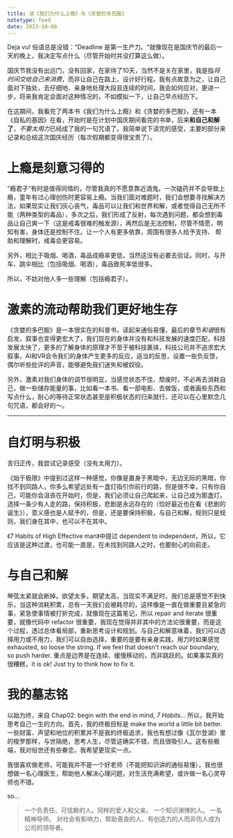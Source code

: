 ```yaml
---
title: 读《我们为什么上瘾》与《贪婪的多巴胺》
notetype: feed
date: 2023-10-08
---
```


Deja vu! 俗语总是没错：“Deadline 是第一生产力。“就像现在是国庆节的最后一天的晚上，我决定写点什么（尽管开始时并没打算这么做）。

国庆节我没有出远门，没有回家，在家待了10天，当然不是关在家里，我是指*将时间交给自己来消费*，而非让自己在路上，设计好行程。我有点故意为之，让自己面对下独处，去仔细地、亲身地处理大段且连续的时间，我会如何应对，更进一步，将来我肯定会面对这种情况的，不如模拟一下，让自己早点经历下。

在这期间，我看完了两本书《我们为什么上瘾》和《贪婪的多巴胺》，还有一本《自私的基因》在看，开始时是在计划中国庆期间看完的书单，后来**和自己和解了**，*不要太用力*已经成了我的一句咒语了。我简单说下读完的感受，主要的部分来记录和总结这次国庆经历（每次假期都变得很宝贵了）。

# 上瘾是刻意习得的

”瘾君子“有时是值得同情的，尽管我真的不愿意靠近酒鬼。一次磕药并不会导致上瘾，童年有过心理创伤时更容易上瘾。当我们面对难题时，我们会想要寻找解决方法，如果现实让我们灰心丧气，毒品可以让我们和世界和解，或者觉得自己无所不能（两种类型的毒品），多次之后，我们形成了反射，每次遇到问题，都会想到毒品让自己爽一下（这是戒毒很难的触发源），再然后是无法控制，尽管不情愿，明知有害，身体还是控制不住。让一个人有更多依靠，周围有很多人给予支持、 帮助和理解时，戒毒会更容易。

另外，相比于吸烟、喝酒，毒品成瘾率更低，当然这没有必要去验证。同时，与开车、跳伞相比（包括吸烟、喝酒），毒品致死率低很多。

所以，不妨对他人多一些理解（包括瘾君子）。

# 激素的流动帮助我们更好地生存

《贪婪的多巴胺》是一本很实在的科普书，读起来通俗易懂，最后的章节*和谐*很有启发，叙事也变得更宏大了，我们现在的身体并没有和科技发展的速度匹配，科技发展太快了，更多的了解身体的原理才不至于被科技裹挟，科技公司并不追求宏大叙事，AI和VR会令我们的身体产生更多的反应，适当的反思，设置一些负反馈，偶尔听些批评的声音，能够避免我们迷失和被奴役。

另外，激素对我们身体的调节很明显，当感觉状态不佳、颓废时，不必再去消耗自己，做一些储存能量的事，比如看一本书、看一部电影、去做饭，或者画些东西和写点什么，耐心的等待正常状态甚至是积极状态的归来就行，还可以在心里默念几句咒语，都会好的～。

---

# 自灯明与积极

言归正传，我尝试记录感受（没有太用力）。

《始于极限》中提到过这样一种感觉，你像是置身于黑暗中，无边无际的黑暗，你找不到同路人，你多么希望远处有一盏灯指引你前行的路，但是很不幸，只有你自己，可能你会沮丧在开始时，但是，我们必须让自己爬起来，让自己成为那盏灯，选择一条少有人走的路，保持积极，悲剧是永远存在的（恰好最近也在看《悲剧的诞生》），意义感也是人赋予的，但是，还是要保持积极，与自己和解，规则只是规则，我们身在其中，也可以不在其中。

《7 Habits of High Effective man》中提过 dependent to independent，所以，它应该是这种过渡，也可能一直是，在未找到同路人之时，也要耐心的向前走。

# 与自己和解

琴弦太紧就会断掉。欲望太多，期望太高，当现实不满足时，我们总是感觉不到快乐，当这种消耗积累，总有一天我们会被耗尽的，这样像是一直在做重要且紧急的事，紧急使事情被打折完成，就像现在这篇笔记，所以 repair and iterate 很重要，就像代码中 refactor 很重要，我现在觉得并非其中的方法论很重要，而是这个过程，透过总体看局部，重新思考设计和规划。与自己和解意味着，我们可以选择用力或不用力，我们可以自由选择，重要的是要有亲身实践，用力时如果感觉 exhausted, so loose the string. If we feel that doesn't reach our boundary, so push harder. 重点是边界是在连续、缓慢移动的，而非跳跃的。如果事实真的很糟糕，it is ok! Just try to think how to fix it.

# 我的墓志铭

以始为终，来自 Chap02: begin with the end in mind, *7 Habits...* 所以，我开始思考自己一生的方向。首先，我的终极目标是 make the world a little bit better. 一些财富、声望和地位的积累并不是我的终极追求，我也有想过像《瓦尔登湖》里的梭罗那样，与世隔绝，思考人生，尽管这确实不错，而且很吸引人。这有些极端，我对俗世还有些眷恋，我希望更现实一点。

我很喜欢做老师，可能我并不是一个好老师（不能把知识讲的通俗易懂），我也很想做一名心理医生，帮助他人解决心理问题，对生活充满希望，或许做一名心灵导师也不错。

so...

> 一个负责任、可信赖的人。同样的爱人和父亲。
> 一个知识渊博的人。
> 一名精神导师。
> 对社会有影响力，帮助善良的人、有创造力的人而非伤人成为公司的领导者。

